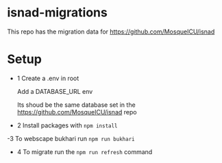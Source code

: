 ﻿# isnad-migrations
This repo has the migration data for https://github.com/MosqueICU/isnad

# Setup


- 1 Create a .env in root

  Add a DATABASE_URL  env

  Its shoud be the same database set in the https://github.com/MosqueICU/isnad repo

- 2 Install packages with `npm install` 

-3 To webscape bukhari run `npm run bukhari`

- 4 To migrate run the `npm run refresh` command




